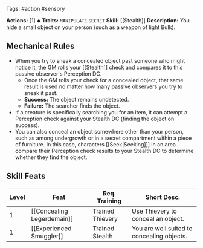 Tags: #action #sensory 

**Actions:** [1] ⬥
**Traits:** `MANIPULATE` `SECRET`
**Skill:** [[Stealth]]
**Description:** You hide a small object on your person (such as a weapon of light Bulk).
## Mechanical Rules

- When you try to sneak a concealed object past someone who might notice it, the GM rolls your [[Stealth]] check and compares it to this passive observer's Perception DC.
	- Once the GM rolls your check for a concealed object, that same result is used no matter how many passive observers you try to sneak it past.
	- **Success:** The object remains undetected.  
	- **Failure:** The searcher finds the object.
- If a creature is specifically searching you for an item, it can attempt a Perception check against your Stealth DC (finding the object on success).  
- You can also conceal an object somewhere other than your person, such as among undergrowth or in a secret compartment within a piece of furniture. In this case, characters [[Seek|Seeking]]] in an area compare their Perception check results to your Stealth DC to determine whether they find the object.  

## Skill Feats

| Level | Feat                       | Req. Training    | Short Desc.                                |
| ----- | -------------------------- | ---------------- | ------------------------------------------ |
| 1     | [[Concealing Legerdemain]] | Trained Thievery | Use Thievery to conceal an object.         |
| 1     | [[Experienced Smuggler]]   | Trained Stealth  | You are well suited to concealing objects. |
